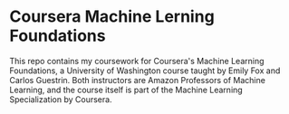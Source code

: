 # Coursera Machine Lerning Foundations #

This repo contains my coursework for Coursera's Machine Learning Foundations, a University of Washington course taught by Emily Fox and Carlos Guestrin. Both instructors are Amazon Professors of Machine Learning, and the course itself is part of the Machine Learning Specialization by Coursera.